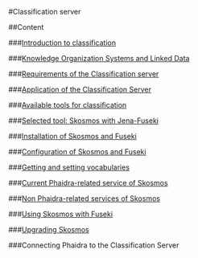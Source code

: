 #Classification server

##Content

###[Introduction to classification](Classification_server/introduction_to_classification.md)

###[Knowledge Organization Systems and Linked Data](Classification_server/knowledge_organization_systems.md)

###[Requirements of the Classification server](Classification_server/requirements_of_the_classification_server.md)

###[Application of the Classification Server](Classification_server/application_of_the_classification_server.md)

###[Available tools for classification](Classification_server/available_tools_for_classification.md)

###[Selected tool: Skosmos with Jena-Fuseki](Classification_server/selected_tool_skosmos_with_jena-fuseki.md)

###[Installation of Skosmos and Fuseki](Classification_server/installation_of_skosmos_and_fuseki.md)

###[Configuration of Skosmos and Fuseki](Classification_server/configuration_of_skosmos_and_fuseki.md)

###[Getting and setting vocabularies](Classification_server/getting_and_setting_vocabularies.md)



###[Current Phaidra-related service of Skosmos](Classification_server/current_phaidra_related_service_of_skosmos.md)

###[Non Phaidra-related services of Skosmos](Classification_server/non_phaidra-related_services_of_skosmos.md)

###[Using Skosmos with Fuseki](Classification_server/using_skosmos_with_fuseki.md)

###[Upgrading Skosmos](Classification_server/upgrading_skosmos.md)

###Connecting Phaidra to the Classification Server